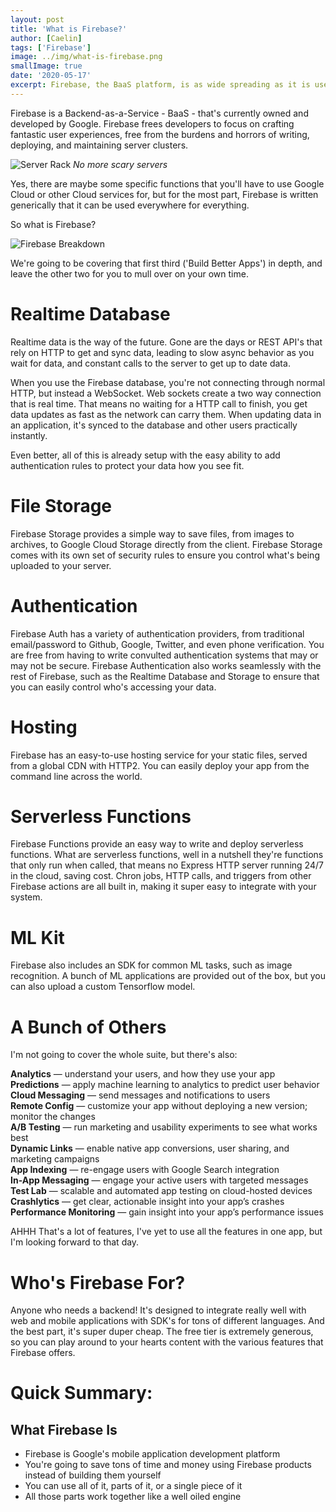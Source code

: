 ```yaml
---
layout: post
title: 'What is Firebase?'
author: [Caelin]
tags: ['Firebase']
image: ../img/what-is-firebase.png
smallImage: true
date: '2020-05-17'
excerpt: Firebase, the BaaS platform, is as wide spreading as it is useful. But what are the different parts of the Firebase Platform, and how can you use them? 
---
```

Firebase is a Backend-as-a-Service - BaaS - that's currently owned and developed by Google. Firebase frees developers to focus on crafting fantastic user experiences, free from the burdens and horrors of writing, deploying, and maintaining server clusters.

![Server Rack](https://thumbs.gfycat.com/DisastrousDenseEmu.webp)
*No more scary servers*

Yes, there are maybe some specific functions that you'll have to use Google Cloud or other Cloud services for, but for the most part, Firebase is written generically that it can be used everywhere for everything. 

So what is Firebase?

![Firebase Breakdown](https://miro.medium.com/max/1400/0*HORJhBhTELtW9qQw)

We're going to be covering that first third ('Build Better Apps') in depth, and leave the other two for you to mull over on your own time. 

# Realtime Database
Realtime data is the way of the future. Gone are the days or REST API's that rely on HTTP to get and sync data, leading to slow async behavior as you wait for data, and constant calls to the server to get up to date data. 

When you use the Firebase database, you're not connecting through normal HTTP, but instead a WebSocket. Web sockets create a two way connection that is real time. That means no waiting for a HTTP call to finish, you get data updates as fast as the network can carry them. When updating data in an application, it's synced to the database and other users practically instantly. 

Even better, all of this is already setup with the easy ability to add authentication rules to protect your data how you see fit. 

# File Storage
Firebase Storage provides a simple way to save files, from images to archives, to Google Cloud Storage directly from the client. Firebase Storage comes with its own set of security rules to ensure you control what's being uploaded to your server.

# Authentication
Firebase Auth has a variety of authentication providers, from traditional email/password to Github, Google, Twitter, and even phone verification. You are free from having to write convulted authentication systems that may or may not be secure. 
Firebase Authentication also works seamlessly with the rest of Firebase, such as the Realtime Database and Storage to ensure that you can easily control who's accessing your data.

# Hosting
Firebase has an easy-to-use hosting service for your static files, served from a global CDN with HTTP2. You can easily deploy your app from the command line across the world. 

# Serverless Functions
Firebase Functions provide an easy way to write and deploy serverless functions. What are serverless functions, well in a nutshell they're functions that only run when called, that means no Express HTTP server running 24/7 in the cloud, saving cost. Chron jobs, HTTP calls, and triggers from other Firebase actions are all built in, making it super easy to integrate with your system. 

# ML Kit
Firebase also includes an SDK for common ML tasks, such as image recognition. A bunch of ML applications are provided out of the box, but you can also upload a custom Tensorflow model. 

# A Bunch of Others
I'm not going to cover the whole suite, but there's also:

**Analytics** — understand your users, and how they use your app  
**Predictions** — apply machine learning to analytics to predict user behavior  
**Cloud Messaging** — send messages and notifications to users  
**Remote Config** — customize your app without deploying a new version; monitor the changes  
**A/B Testing** — run marketing and usability experiments to see what works best  
**Dynamic Links** — enable native app conversions, user sharing, and marketing campaigns  
**App Indexing** — re-engage users with Google Search integration  
**In-App Messaging** — engage your active users with targeted messages
**Test Lab** — scalable and automated app testing on cloud-hosted devices  
**Crashlytics** — get clear, actionable insight into your app’s crashes  
**Performance Monitoring** — gain insight into your app’s performance issues

AHHH That's a lot of features, I've yet to use all the features in one app, but I'm looking forward to that day.

# Who's Firebase For?
Anyone who needs a backend! It's designed to integrate really well with web and mobile applications with SDK's for tons of different languages. And the best part, it's super duper cheap. The free tier is extremely generous, so you can play around to your hearts content with the various features that Firebase offers. 

# Quick Summary:

## What Firebase Is
- Firebase is Google's mobile application development platform
- You're going to save tons of time and money using Firebase products instead of building them yourself
- You can use all of it, parts of it, or a single piece of it
- All those parts work together like a well oiled engine
